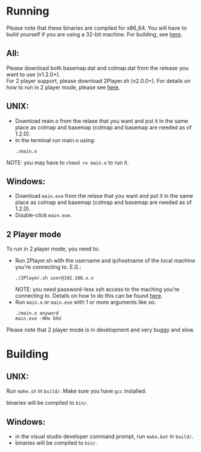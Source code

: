 <h1>Running</h1>
<p>Please note that these binaries are compiled for x86_64. You will have to build yourself if you are using a 32-bit machine. For building, see <a href="#building">here</a>.</p>
<h2>All:</h2>
<p>Please download both basemap.dat and colmap.dat from the release you want to use (v1.2.0+).<br />For 2 player support, please download 2Player.sh (v2.0.0+). For details on how to run in 2 player mode, please see <a href="#2p">here</a>.</p>
<h2>UNIX:</h2>
<ul>
   <li> Download main.o from the relase that you want and put it in the same place as colmap and basemap (colmap and basemap are needed as of 1.2.0).</li>
   <li> In the terminal run main.o using:</li>
   <pre><code>./main.o</code></pre>
</ul>
<p>NOTE: you may have to <code>chmod +x main.o</code> to run it.</p>
<h2>Windows:</h2>
<ul>
   <li>Download <code>main.exe</code> from the relase that you want and put it in the same place as colmap and basemap (colmap and basemap are needed as of 1.2.0).</li>
   <li>Double-click <code>main.exe</code>.</li>
</ul>
<h2 id="2p">2 Player mode</h2>
<p>To run in 2 player mode, you need to:</p>
<ul>
   <li>Run 2Player.sh with the username and ip/hostname of the local machine you're connecting to. E.G.:
      <pre><code>./2Player.sh user@192.168.x.x</code></pre>
      NOTE: you need password-less ssh access to the maching you're connecting to. Details on how to do this can be found <a href="http://www.linuxproblem.org/art_9.html">here</a>.</li>
   <li>Run <code>main.o</code> or <code>main.exe</code> with 1 or more arguments like so:</li>
   <pre><code>./main.o anyword
main.exe -0Hx bhU</code></pre>
</ul>
<p>Please note that 2 player mode is in development and very buggy and slow.</p>
<h1 id="building">Building</h1>
<h2>UNIX:</h2>
<p>Run <code>make.sh</code> in <code>build/</code>. Make sure you have <code>gcc</code> installed.</p>
<p>binaries will be compiled to <code>bin/</code>.</p>
<h2>Windows:</h2>
<ul><li>in the visual studio developer command prompt, run <code>make.bat</code> in <code>build/</code>.</li>
<li>binaries will be compiled to <code>bin/</code>.</li></ul>
